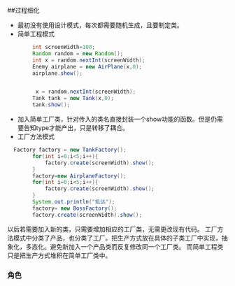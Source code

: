 ##过程细化
* 最初没有使用设计模式，每次都需要随机生成，且要制定类。
* 简单工程模式
```java
        int screenWidth=100;
        Random random = new Random();
        int x = random.nextInt(screenWidth);
        Enemy airplane = new AirPlane(x,0);
        airplane.show();


         x = random.nextInt(screenWidth);
        Tank tank = new Tank(x,0);
        tank.show();
```

* 加入简单工厂类，针对传入的类名直接封装一个show功能的函数。但是仍需要告知type才能产出，只是转移了耦合。
* 工厂方法模式
```java
  Factory factory = new TankFactory();
        for(int i=0;i<5;i++){
            factory.create(screenWidth).show();
        }
        factory=new AirplaneFactory();
        for(int i=0;i<5;i++){
            factory.create(screenWidth).show();
        }
        System.out.println("抵达");
        factory= new BossFactory();
        factory.create(screenWidth).show();
```

以后若需要加入新的类，只需要增加相应的工厂类，无需更改现有代码。
工厂方法模式中分类了产品，也分类了工厂。把生产方式放在具体的子类工厂中实现，抽象化，多态化。避免新加入一个产品类而反复修改同一个工厂类。
而简单工程类只是把生产方式堆积在简单工厂类中。

### 角色

